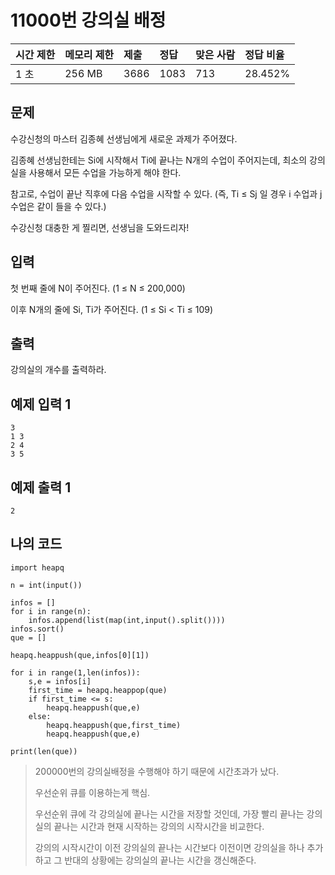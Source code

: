 # 11000번 강의실 배정

| 시간 제한 | 메모리 제한 | 제출 | 정답 | 맞은 사람 | 정답 비율 |
| :-------- | :---------- | :--- | :--- | :-------- | :-------- |
| 1 초      | 256 MB      | 3686 | 1083 | 713       | 28.452%   |

## 문제

수강신청의 마스터 김종혜 선생님에게 새로운 과제가 주어졌다. 

김종혜 선생님한테는 Si에 시작해서 Ti에 끝나는 N개의 수업이 주어지는데, 최소의 강의실을 사용해서 모든 수업을 가능하게 해야 한다. 

참고로, 수업이 끝난 직후에 다음 수업을 시작할 수 있다. (즉, Ti ≤ Sj 일 경우 i 수업과 j 수업은 같이 들을 수 있다.)

수강신청 대충한 게 찔리면, 선생님을 도와드리자!

## 입력

첫 번째 줄에 N이 주어진다. (1 ≤ N ≤ 200,000)

이후 N개의 줄에 Si, Ti가 주어진다. (1 ≤ Si < Ti ≤ 109)

## 출력

강의실의 개수를 출력하라.

## 예제 입력 1 

```
3
1 3
2 4
3 5
```

## 예제 출력 1 

```
2
```

## 나의 코드

```
import heapq

n = int(input())

infos = []
for i in range(n):
    infos.append(list(map(int,input().split())))
infos.sort()
que = []

heapq.heappush(que,infos[0][1])

for i in range(1,len(infos)):
    s,e = infos[i]
    first_time = heapq.heappop(que)
    if first_time <= s:
        heapq.heappush(que,e)
    else:
        heapq.heappush(que,first_time)
        heapq.heappush(que,e)

print(len(que))
```

> 200000번의 강의실배정을 수행해야 하기 때문에 시간초과가 났다.
>
> 우선순위 큐를 이용하는게 핵심.
>
> 우선순위 큐에 각 강의실에 끝나는 시간을 저장할 것인데, 가장 빨리 끝나는 강의실의 끝나는 시간과 현재 시작하는 강의의 시작시간을 비교한다.
>
> 강의의 시작시간이 이전 강의실의 끝나는 시간보다 이전이면 강의실을 하나 추가하고 그 반대의 상황에는 강의실의 끝나는 시간을 갱신해준다.